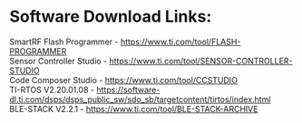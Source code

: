 # Software Download Links:

SmartRF Flash Programmer - https://www.ti.com/tool/FLASH-PROGRAMMER <br>
Sensor Controller Studio - https://www.ti.com/tool/SENSOR-CONTROLLER-STUDIO <br>
Code Composer Studio - https://www.ti.com/tool/CCSTUDIO <br>
TI-RTOS V2.20.01.08 - https://software-dl.ti.com/dsps/dsps_public_sw/sdo_sb/targetcontent/tirtos/index.html <br>
BLE-STACK V2.2.1 - https://www.ti.com/tool/BLE-STACK-ARCHIVE <br>

